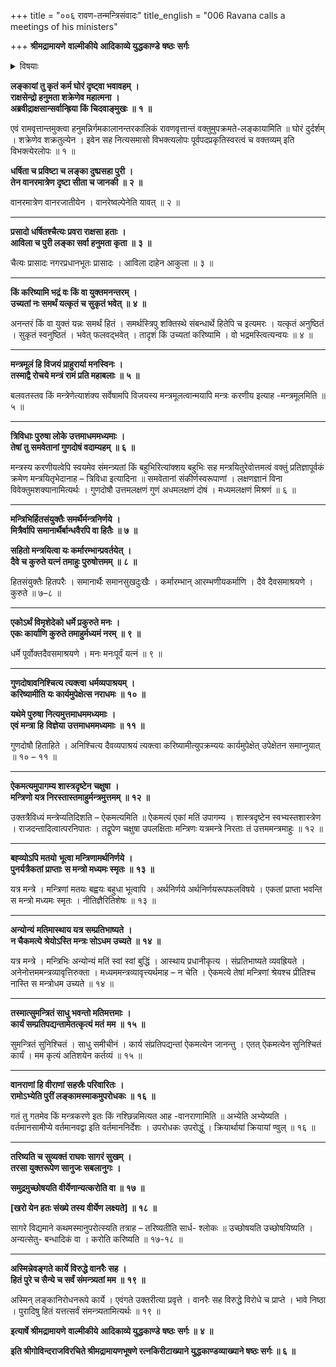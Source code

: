 +++
title = "००६ रावण-तन्मन्त्रिसंवादः"
title_english = "006 Ravana calls a meetings of his ministers"

+++
**श्रीमद्रामायणे** **वाल्मीकीये** **आदिकाव्ये युद्धकाण्डे** **षष्ठः** **सर्गः**


<details><summary>विषयाः</summary>

रावणेन मन्त्रिणः प्रति हनुमत्कृतलकादहनादिदुष्करकर्मानुवाद पूर्वकं सैन्यैस्सहरा -मागमन -संभावनया तत्प्रतीकाराय मन्त्रिनियोजनम् ॥ १ ॥

</details>


**लङ्कायां तु कृतं कर्म घोरं दृष्ट्वा भवावहम्** **।  
राक्षसेन्द्रो हनुमता शक्रेणेव महात्मना** **।  
अब्रवीद्राक्षसान्सर्वान्ह्रिया किं चिदवाङ्मुखः** **॥** **१** **॥**

एवं रामवृत्तान्तमुक्त्वा हनुमन्निर्गमकालानन्तरकालिकं रावणवृत्तान्तं वक्तुमुपक्रमते-लङ्कायामिति ॥ घोरं दुर्दर्शम् । शक्रेणेव शक्रतुल्येन । इवेन सह नित्यसमासो विभक्त्यलोपः पूर्वपदप्रकृतिस्वरत्वं च वक्तव्यम् इति विभक्त्येरलोपः ॥ १ ॥

**धर्षिता च प्रविष्टा च लङ्का दुष्प्रसहा पुरी** **।  
तेन वानरमात्रेण दृष्टा सीता च जानकी** **॥** **२** **॥**

वानरमात्रेण वानरजातीयेन । वानरेष्वल्पेनेति यावत् ॥ २ ॥

****

**प्रसादो धर्षितश्चैत्यः प्रवरा राक्षसा हताः** **।  
आविला च पुरी लङ्का सर्वा हनुमता कृता** **॥** **३** **॥**

चैत्यः प्रासादः नगरप्रधानभूतः प्रासादः । आविला दाहेन आकुला ॥ ३ ॥

****

**किं करिष्यामि भद्रं वः किं वा युक्तमनन्तरम्** **।  
उच्यतां नः समर्थं यत्कृतं च सुकृतं भवेत्** **॥** **४** **॥**

अनन्तरं किं वा युक्तं यन्नः समर्थं हितं । समर्थस्त्रिपु शक्तिस्थे संबन्धार्थे हितेपि च इत्यमरः । यत्कृतं अनुष्ठितं । सुकृतं स्वनुष्ठितं । भवेत् फलवद्भवेत् । तादृशं किं उच्यतां करिष्यामि । वो भद्रमस्त्वित्यन्वयः ॥ ४ ॥

****

**मन्त्रमूलं हि विजयं प्राहुरार्या मनस्विनः** **।  
तस्माद्वै रोचये मन्त्रं रामं प्रति महाबलाः** **॥** **५** **॥**

बलवतस्तव किं मन्त्रेणेत्याशंक्य सर्वेषामपि विजयस्य मन्त्रमूलत्वान्मयापि मन्त्रः करणीय इत्याह -मन्त्रमूलमिति ॥ ५ ॥

****

**त्रिविधाः पुरुषा लोके उत्तमाधममध्यमाः** **।  
तेषां तु समवेतानां गुणदोषं वदाम्यहम्** **॥** **६** **॥**

मन्त्रस्य करणीयत्वेपि स्वयमेव संमन्त्र्यतां किं बहुभिरित्यांक्शय बहुभिः सह मन्त्रयितुरेवोत्तमत्वं वक्तुं प्रतिज्ञापूर्वकं क्रमेण मन्त्रयितृभेदानाह – त्रिविधा इत्यादिना ॥ समवेतानां संकीर्णस्वरूपाणां । लक्षणज्ञानं विना विवेक्तुमशक्यानामित्यर्थः । गुणदोषौ उत्तमलक्षणं गुणं अधमलक्षणं दोषं । मध्यमलक्षणं मिश्रणं ॥ ६ ॥

****

**मन्त्रिभिर्हितसंयुक्तैः समर्थैर्मन्त्रनिर्णये** **।  
मित्रैर्वापि समानार्थैर्बान्धवैरपि वा हितैः** **॥** **७** **॥**

**सहितो मन्त्रयित्वा यः कर्मारम्भान्प्रवर्तयेत्** **।  
दैवे च कुरुते यत्नं तमाहुः पुरुषोत्तमम्** **॥** **८** **॥**

हितसंयुक्तैः हितपरैः । समानार्थैः समानसुखदुःखैः । कर्मारम्भान् आरम्भणीयकर्माणि । दैवे दैवसमाश्रयणे । कुरुते ॥ ७–८ ॥

****

**एकोऽर्थं विमृशेदेको धर्मे प्रकुरुते मनः** **।  
एकः कार्याणि कुरुते तमाहुर्मध्यमं नरम्** **॥** **९** **॥**

धर्मे पूर्वोक्तदैवसमाश्रयणे । मनः मनःपूर्वं यत्नं ॥ ९ ॥

****

**गुणदोषावनिश्चित्य त्यक्त्वा** **धर्मव्यपाश्रयम्** **।  
करिष्यामीति यः कार्यमुपेक्षेत्स नराधमः** **॥** **१०** **॥**

**यथेमे पुरुषा नित्यमुत्तमाधममध्यमाः** **।  
एवं मन्त्रा हि** **विज्ञेया** **उत्तमाधममध्यमाः** **॥** **११** **॥**

गुणदोषौ हिताहिते । अनिश्चित्य दैवव्यपाश्रयं त्यक्त्वा करिष्यामीत्युपक्रम्ययः कार्यमुपेक्षेत् उपेक्षेतन समाप्नुयात् ॥ १० – ११ ॥

****

**ऐकमत्यमुपागम्य शास्त्रदृष्टेन चक्षुषा** **।  
मन्त्रिणो यत्र निरस्तास्तमाहुर्मन्त्रमुत्तमम्** **॥** **१२** **॥**

उक्तत्रैविध्यं मन्त्रेप्यतिदिशति – ऐकमत्यमिति ॥ ऐकमत्यं एकां मतिं उपागम्य । शास्त्रदृष्टेन स्वभ्यस्तशास्त्रेण । राजदन्तादित्वात्परनिपातः । तद्रूपेण चक्षुषा उपलक्षिताः मन्त्रिणः यत्रमन्त्रे निरताः तं उत्तममन्त्रमाहुः ॥ १२ ॥

****

**बह्व्योऽपि मतयो** **भूत्वा मन्त्रिणामर्थनिर्णये** **।  
पुनर्यत्रैकतां प्राप्ताः** **स मन्त्रो मध्यमः स्मृतः** **॥** **१३** **॥**

यत्र मन्त्रे । मन्त्रिणां मतयः बह्वयः बहुधा भूत्वापि । अर्थनिर्णये अर्थनिर्णयरूपफलविषये । एकतां प्राप्ता भवन्ति स मन्त्रो मध्यमः स्मृतः । नीतिज्ञैरितिशेषः ॥ १३ ॥

****

**अन्योन्यं** **मतिमास्थाय यत्र सम्प्रतिभाष्यते** **।  
न चैकमत्ये श्रेयोऽस्ति मन्त्रः सोऽधम उच्यते** **॥** **१४** **॥**

यत्र मन्त्रे । मन्त्रिभिः अन्योन्यं मतिं स्वां स्वां बुद्धिं । आस्थाय प्रधानीकृत्य । संप्रतिभाष्यते व्यवह्रियते । अनेनोत्तममन्त्रव्यावृत्तिरुक्ता । मध्यममन्त्रव्यावृत्त्यर्थमाह – न चेति । ऐकमत्ये तेषां मन्त्रिणां श्रेयश्च प्रीतिश्च नास्ति स मन्त्रोधम उच्यते ॥ १४ ॥

****

**तस्मात्सुमन्त्रितं साधु भवन्तो मतिमत्तमाः** **।  
कार्यं सम्प्रतिपद्यन्तामेतत्कृत्यं मतं** **मम** **॥** **१५** **॥**

सुमन्त्रितं सुनिश्चितं । साधु समीचीनं । कार्य संप्रतिपद्यन्तां ऐकमत्येन जानन्तु । एतत् ऐकमत्येन सुनिश्चितं कार्यं । मम कृत्यं अतिशयेन कर्तव्यं ॥ १५ ॥

****

**वानराणां हि वीराणां सहस्रैः परिवारितः** **।  
रामोऽभ्येति पुरीं लङ्कामस्माकमुपरोधकः** **॥** **१६** **॥**

गतं तु गतमेव किं मन्त्रकरणे इतः किं नश्छिन्नमित्यत आह -वानराणामिति ॥ अभ्येति अभ्येष्यति । वर्तमानसामीप्ये वर्तमानवद्वा इति वर्तमाननिर्देशः । उपरोधकः उपरोद्धुं । क्रियार्थायां क्रियायां ण्वुल् ॥ १६ ॥

****

**तरिष्यति च सुव्यक्तं राघवः सागरं सुखम्** **।  
तरसा युक्तरूपेण सानुजः सबलानुगः** **।**

**समुद्रमुच्छोषयति वीर्येणान्यत्करोति वा ॥** **१७** **॥**

**\[खरो येन हतः संख्ये तस्य वीर्येण लक्ष्यते\] ॥** **१८** **॥**

सागरे विद्यमाने कथमस्मानुपरोत्स्यति तत्राह – तरिष्यतीति सार्ध- श्लोकः ॥ उच्छोषयति उच्छोषयिष्यति । अन्यत्सेतु- बन्धादिकं वा । करोति करिष्यति ॥ १७-१८ ॥

****

**अस्मिन्नेवङ्गते कार्ये विरुद्धे वानरैः सह** **।  
हितं पुरे च सैन्ये च सर्वं संमन्त्र्यतां मम** **॥** **१९** **॥**

अस्मिन् लङ्कानिरोधनरूपे कार्ये । एवंगते उक्तरीत्या प्रवृत्ते । वानरैः सह विरुद्धे विरोधे च प्राप्ते । भावे निष्ठा । पुरादिषु हितं यत्तत्सर्वं संमन्त्र्यतामित्यर्थः ॥ १९ ॥

**इत्यार्षे श्रीमद्रामायणे** **वाल्मीकीये** **आदिकाव्ये युद्धकाण्डे** **षष्ठः** **सर्गः ॥** **४** **॥**

**इति श्रीगोविन्दराजविरचिते श्रीमद्रामायणभूषणे रत्नकिरीटाख्याने युद्धकाण्डव्याख्याने षष्ठः सर्गः ॥ ६ ॥**
